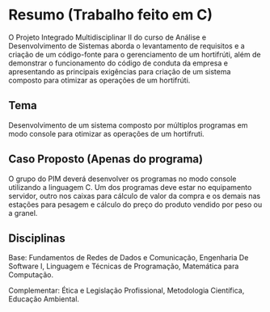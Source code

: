 # Resumo (Trabalho feito em C)
 O Projeto Integrado Multidisciplinar II do curso de Análise e Desenvolvimento de Sistemas aborda o levantamento de requisitos e a criação de um código-fonte para o gerenciamento de um hortifrúti, além de demonstrar o funcionamento do código de conduta da empresa e apresentando as principais exigências para criação de um sistema composto para otimizar as operações de um hortifrúti.
## Tema
 Desenvolvimento de um sistema composto por múltiplos programas em modo console para otimizar as operações de um hortifruti. 
## Caso Proposto (Apenas do programa)
 O grupo do PIM deverá desenvolver os programas no modo console utilizando a linguagem C. Um dos programas deve estar no equipamento servidor, outro nos caixas para cálculo de valor da compra e os demais nas estações para pesagem e cálculo do preço do produto vendido por peso ou a granel.
## Disciplinas
 Base: Fundamentos de Redes de Dados e Comunicação, Engenharia De Software I, Linguagem e Técnicas de Programação, Matemática para Computação. 
 
 Complementar: Ética e Legislação Profissional, Metodologia Científica, Educação Ambiental. 
